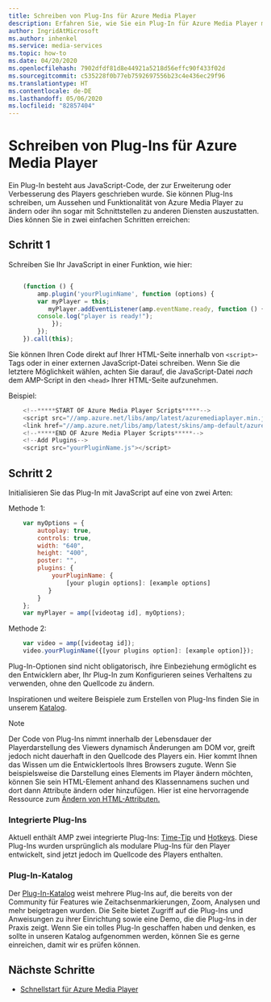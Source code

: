 ```yaml
---
title: Schreiben von Plug-Ins für Azure Media Player
description: Erfahren Sie, wie Sie ein Plug-In für Azure Media Player mit JavaScript schreiben.
author: IngridAtMicrosoft
ms.author: inhenkel
ms.service: media-services
ms.topic: how-to
ms.date: 04/20/2020
ms.openlocfilehash: 7902dfdf81d8e44921a5218d56effc90f433f02d
ms.sourcegitcommit: c535228f0b77eb7592697556b23c4e436ec29f96
ms.translationtype: HT
ms.contentlocale: de-DE
ms.lasthandoff: 05/06/2020
ms.locfileid: "82857404"
---
```

# <a name="writing-plugins-for-azure-media-player"></a>Schreiben von Plug-Ins für Azure Media Player #

Ein Plug-In besteht aus JavaScript-Code, der zur Erweiterung oder Verbesserung des Players geschrieben wurde. Sie können Plug-Ins schreiben, um Aussehen und Funktionalität von Azure Media Player zu ändern oder ihn sogar mit Schnittstellen zu anderen Diensten auszustatten. Dies können Sie in zwei einfachen Schritten erreichen:

## <a name="step-1"></a>Schritt 1 ##

Schreiben Sie Ihr JavaScript in einer Funktion, wie hier:

```javascript

    (function () {
        amp.plugin('yourPluginName', function (options) {
        var myPlayer = this;
           myPlayer.addEventListener(amp.eventName.ready, function () {
        console.log("player is ready!");
            });
        });
    }).call(this);
```

Sie können Ihren Code direkt auf Ihrer HTML-Seite innerhalb von `<script>`-Tags oder in einer externen JavaScript-Datei schreiben. Wenn Sie die letztere Möglichkeit wählen, achten Sie darauf, die JavaScript-Datei *nach* dem AMP-Script in den `<head>` Ihrer HTML-Seite aufzunehmen.

Beispiel:

```javascript
    <!--*****START OF Azure Media Player Scripts*****-->
    <script src="//amp.azure.net/libs/amp/latest/azuremediaplayer.min.js"></script>
    <link href="//amp.azure.net/libs/amp/latest/skins/amp-default/azuremediaplayer.min.css" rel="stylesheet">
    <!--*****END OF Azure Media Player Scripts*****-->
    <!--Add Plugins-->
    <script src="yourPluginName.js"></script>
```

## <a name="step-2"></a>Schritt 2 ##
Initialisieren Sie das Plug-In mit JavaScript auf eine von zwei Arten:

Methode 1:

```javascript
    var myOptions = {
        autoplay: true,
        controls: true,
        width: "640",
        height: "400",
        poster: "",
        plugins: {
            yourPluginName: {
                [your plugin options]: [example options]
           }
        }
    };     
    var myPlayer = amp([videotag id], myOptions);
```

Methode 2:

```javascript
    var video = amp([videotag id]);
    video.yourPluginName({[your plugins option]: [example option]});
```

Plug-In-Optionen sind nicht obligatorisch, ihre Einbeziehung ermöglicht es den Entwicklern aber, Ihr Plug-In zum Konfigurieren seines Verhaltens zu verwenden, ohne den Quellcode zu ändern.

Inspirationen und weitere Beispiele zum Erstellen von Plug-Ins finden Sie in unserem [Katalog](azure-media-player-plugin-gallery.md).

>[!NOTE]
> Der Code von Plug-Ins nimmt innerhalb der Lebensdauer der Playerdarstellung des Viewers dynamisch Änderungen am DOM vor, greift jedoch nicht dauerhaft in den Quellcode des Players ein. Hier kommt Ihnen das Wissen um die Entwicklertools Ihres Browsers zugute. Wenn Sie beispielsweise die Darstellung eines Elements im Player ändern möchten, können Sie sein HTML-Element anhand des Klassennamens suchen und dort dann Attribute ändern oder hinzufügen. Hier ist eine hervorragende Ressource zum [Ändern von HTML-Attributen.](http://www.w3schools.com/js/js_htmldom_html.asp)

### <a name="integrated-plugins"></a>Integrierte Plug-Ins ###

 Aktuell enthält AMP zwei integrierte Plug-Ins: [Time-Tip](http://sr-test.azurewebsites.net/Tests/Plugin%20Gallery/plugins/timetip/example.html) und [Hotkeys](http://sr-test.azurewebsites.net/Tests/Plugin%20Gallery/plugins/hotkeys/example.html). Diese Plug-Ins wurden ursprünglich als modulare Plug-Ins für den Player entwickelt, sind jetzt jedoch im Quellcode des Players enthalten.

### <a name="plugin-gallery"></a>Plug-In-Katalog ###

Der [Plug-In-Katalog](https://aka.ms/ampplugins) weist mehrere Plug-Ins auf, die bereits von der Community für Features wie Zeitachsenmarkierungen, Zoom, Analysen und mehr beigetragen wurden. Die Seite bietet Zugriff auf die Plug-Ins und Anweisungen zu ihrer Einrichtung sowie eine Demo, die die Plug-Ins in der Praxis zeigt. Wenn Sie ein tolles Plug-In geschaffen haben und denken, es sollte in unseren Katalog aufgenommen werden, können Sie es gerne einreichen, damit wir es prüfen können.

## <a name="next-steps"></a>Nächste Schritte ##

- [Schnellstart für Azure Media Player](azure-media-player-quickstart.md)
